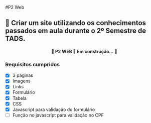#P2 Web
## 🚀 Criar um site utilizando os conhecimentos passados em aula durante o 2º Semestre de TADS.

<h4 align="center"> 
	🚧  P2 WEB 🚀 Em construção...  🚧
</h4>

### Requisitos cumpridos
- [x] 3 páginas
- [x] Imagens
- [x] Links
- [x] Formulário
- [x] Tabela
- [x] CSS
- [x] Javascript para validação do formulário
- [ ] Função no javascript para validação no CPF